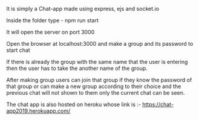 It is simply a Chat-app made using express, ejs and socket.io

Inside the folder type - npm run start

It will open the server on port 3000

Open the browser at localhost:3000 and make a group and its password to start chat

If there is already the group with the same name that the user is entering then the user has to take the another name of the group.

After making group users can join that group if they know the password of that group or can make a new group according to their choice and the previous chat will not shown to them only the current chat can be seen.

The chat app is also hosted on heroku whose link is :- https://chat-app2019.herokuapp.com/